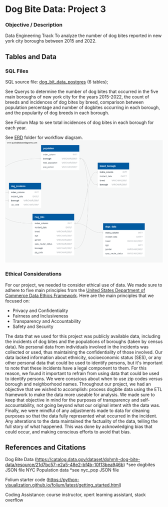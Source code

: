# Dog Bite Data: Project 3
### Objective / Description
Data Engineering Track
To analyze the number of dog bites reported in new york city boroughs between 2015 and 2022.

## Tables and Data
### SQL Files
SQL source file: [dog_bit_data_postgres](dog_bit_data_postgres.sql) (6 tables);

See Querys to determine the number of dog bites that occurred in the five main boroughs of new york city for the years 2015-2022, the count of breeds and incidences of dog bites by breed, comparison between population percentage and number of dogbites occurring in each borough, and the popularity of dog breeds in each borough.

See Folium Map to see total incidences of dog bites in each borough for each year.

See [ERD](ERD/QuickDBD-export.sql) folder for workflow diagram.
![alt text](ERD/QuickDBD-export.png)

### Ethical Considerations
For our project, we needed to consider ethical use of data. We made sure to adhere to five main principles from the [United States Department of Commerce Data Ethics Framework](https://www.commerce.gov/sites/default/files/2023-02/DOC-Data-Ethics-Framework.pdf). Here are the main principles that we focused on:
* Privacy and Confidentiality
* Fairness and Inclusiveness
* Transparency and Accountability
* Safety and Security

The data that we used for this project was publicly available data, including the incidents of dog bites and the populations of boroughs (taken by census data). No personal data from individuals involved in the incidents was collected or used, thus maintaining the confidentiality of those involved. Our data lacked information about ethnicity, socioeconomic status (SES), or any other personal data that could be used to identify persons, but it's important to note that these incidents have a legal component to them. For this reason, we found it important to refrain from using data that could be used to identify persons. We were conscious about when to use zip codes versus borough and neighborhood names. Throughout our project, we had an objective that we wished to accomplish: process dogbite data using the ETL framework to make the data more useable for analysis. We made sure to keep that objective in mind for the purposes of transparency and self-accountability, not going beyond what our original intent with the data was. Finally, we were mindful of any adjustments made to data for cleaning purposes so that the data fully represented what occurred in the incident. Any alterations to the data maintained the factuality of the data, telling the full story of what happened. This was done by acknowledging bias that could occur, and making conscious efforts to avoid that bias.

## References and Citations
Dog Bite Data (https://catalog.data.gov/dataset/dohmh-dog-bite-data/resource/21d7bc57-e2a5-48e2-bf4b-10f13bea946b) *see dogbites JSON file 
NYC Population data *see nyc_pop JSON file

Folium starter code (https://python-visualization.github.io/folium/latest/getting_started.html)

Coding Assistance: course instructor, xpert learning assistant, stack overflow
       
   
